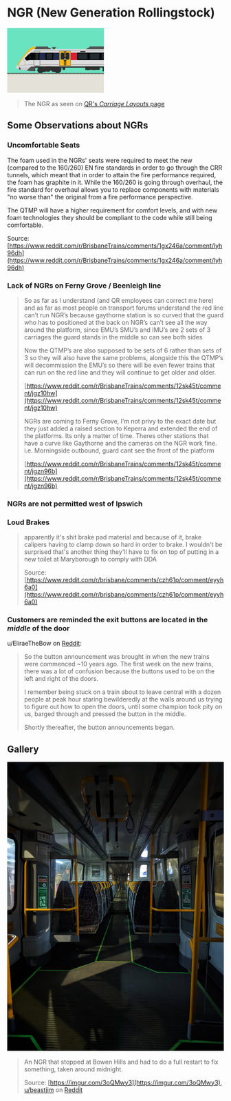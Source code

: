 # NGR (New Generation Rollingstock)

![](../media/NGR_QR_SideShot.jpg)

> The NGR as seen on [QR's _Carriage Layouts_ page](https://www.queenslandrail.com.au/forcustomers/accessibility/carriage-layouts)

## Some Observations about NGRs

### Uncomfortable Seats

The foam used in the NGRs' seats were required to meet the new (compared to the 160/260) EN fire standards in order to go through the CRR tunnels, which meant that in order to attain the fire performance required, the foam has graphite in it. While the 160/260 is going through overhaul, the fire standard for overhaul allows you to replace components with materials "no worse than" the original from a fire performance perspective.

The QTMP will have a higher requirement for comfort levels, and with new foam technologies they should be compliant to the code while still being comfortable.

Source: [https://www.reddit.com/r/BrisbaneTrains/comments/1gx246a/comment/lyh96dh](https://www.reddit.com/r/BrisbaneTrains/comments/1gx246a/comment/lyh96dh)

### Lack of NGRs on Ferny Grove / Beenleigh line

> So as far as I understand (and QR employees can correct me here) and as far as most people on transport forums understand the red line can’t run NGR’s because gaythorne station is so curved that the guard who has to positioned at the back on NGR’s can’t see all the way around the platform, since EMU’s SMU’s and IMU’s are 2 sets of 3 carriages the guard stands in the middle so can see both sides
>
> Now the QTMP’s are also supposed to be sets of 6 rather than sets of 3 so they will also have the same problems, alongside this the QTMP’s will decommission the EMU’s so there will be even fewer trains that can run on the red line and they will continue to get older and older.
>
> [https://www.reddit.com/r/BrisbaneTrains/comments/12sk45t/comment/jgz10hw](https://www.reddit.com/r/BrisbaneTrains/comments/12sk45t/comment/jgz10hw)
>
> NGRs are coming to Ferny Grove, I’m not privy to the exact date but they just added a raised section to Keperra and extended the end of the platforms. Its only a matter of time. Theres other stations that have a curve like Gaythorne and the cameras on the NGR work fine. i.e. Morningside outbound, guard cant see the front of the platform
>
> [https://www.reddit.com/r/BrisbaneTrains/comments/12sk45t/comment/jgzn96b](https://www.reddit.com/r/BrisbaneTrains/comments/12sk45t/comment/jgzn96b)

### NGRs are not permitted west of Ipswich

### Loud Brakes

> apparently it's shit brake pad material and because of it, brake calipers having to clamp down so hard in order to brake. I wouldn't be surprised that's another thing they'll have to fix on top of putting in a new toilet at Maryborough to comply with DDA
>
> Source: [https://www.reddit.com/r/brisbane/comments/czh61p/comment/eyyh6a0](https://www.reddit.com/r/brisbane/comments/czh61p/comment/eyyh6a0)

### Customers are reminded the exit buttons are located in the _middle_ of the door

u/EliraeTheBow on [Reddit](https://www.reddit.com/r/brisbane/comments/1b68fog/comment/ktd0uge):

> So the button announcement was brought in when the new trains were commenced ~10 years ago. The first week on the new trains, there was a lot of confusion because the buttons used to be on the left and right of the doors.
>
> I remember being stuck on a train about to leave central with a dozen people at peak hour staring bewilderedly at the walls around us trying to figure out how to open the doors, until some champion took pity on us, barged through and pressed the button in the middle.
>
> Shortly thereafter, the button announcements began.

## Gallery

![](../media/NGR_dark.jpeg)

> An NGR that stopped at Bowen Hills and had to do a full restart to fix something, taken around midnight.
>
> Source: [https://imgur.com/3oQMwy3](https://imgur.com/3oQMwy3), [u/beastjim](https://www.reddit.com/user/beastjim/) on [Reddit](https://www.reddit.com/r/brisbane/comments/11lmi2d/comment/jbe5u5w)
